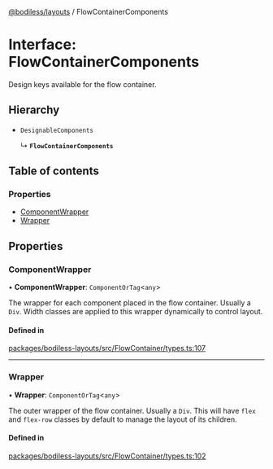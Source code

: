 [@bodiless/layouts](../README.md) / FlowContainerComponents

# Interface: FlowContainerComponents

Design keys available for the flow container.

## Hierarchy

- `DesignableComponents`

  ↳ **`FlowContainerComponents`**

## Table of contents

### Properties

- [ComponentWrapper](FlowContainerComponents.md#componentwrapper)
- [Wrapper](FlowContainerComponents.md#wrapper)

## Properties

### ComponentWrapper

• **ComponentWrapper**: `ComponentOrTag`<`any`\>

The wrapper for each component placed in the flow container.  Usually a `Div`.
Width classes are applied to this wrapper dynamically to control layout.

#### Defined in

[packages/bodiless-layouts/src/FlowContainer/types.ts:107](https://github.com/johnsonandjohnson/Bodiless-JS/blob/5600222bc/packages/bodiless-layouts/src/FlowContainer/types.ts#L107)

___

### Wrapper

• **Wrapper**: `ComponentOrTag`<`any`\>

The outer wrapper of the flow container.  Usually a `Div`.
This will have `flex` and `flex-row` classes by default to manage
the layout of its children.

#### Defined in

[packages/bodiless-layouts/src/FlowContainer/types.ts:102](https://github.com/johnsonandjohnson/Bodiless-JS/blob/5600222bc/packages/bodiless-layouts/src/FlowContainer/types.ts#L102)
